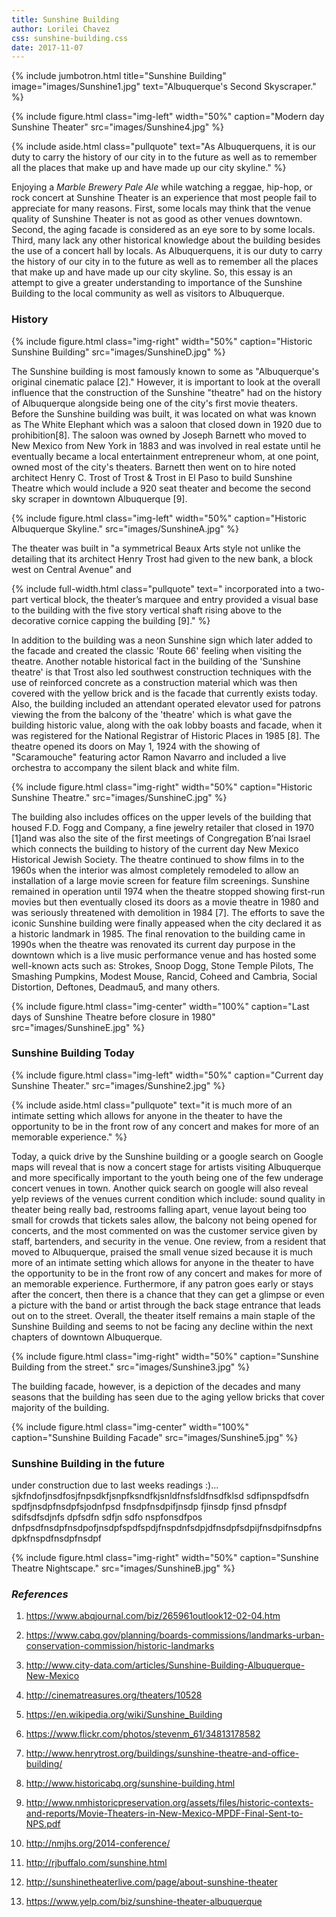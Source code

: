 ```yaml
---
title: Sunshine Building
author: Lorilei Chavez
css: sunshine-building.css
date: 2017-11-07
---
```


{% include jumbotron.html
title="Sunshine Building"
image="images/Sunshine1.jpg"
text="Albuquerque's Second Skyscraper."
%} 

{% include figure.html
class="img-left"
width="50%"
caption="Modern day Sunshine Theater"
src="images/Sunshine4.jpg"
%}

{% include aside.html
  class="pullquote"
  text="As Albuquerquens, it is our duty to carry the history of our city in to the future as well as to remember all the places that make up and have made up our city skyline."
  %}

Enjoying a *Marble Brewery Pale Ale* while watching a reggae, hip-hop, or rock concert at Sunshine Theater is an experience that most people fail to appreciate for many reasons. First, some locals may think that the venue quality of Sunshine Theater is not as good as other venues downtown. Second, the aging facade is considered as an eye sore to by some locals. Third, many lack any other historical knowledge about the building besides the use of a concert hall by locals. As Albuquerquens, it is our duty to carry the history of our city in to the future as well as to remember all the places that make up and have made up our city skyline. So, this essay is an attempt to give a greater understanding to importance of the Sunshine Building to the local community as well as visitors to Albuquerque.

### History

{% include figure.html
class="img-right"
width="50%"
caption="Historic Sunshine Building"
src="images/SunshineD.jpg"
%}

The Sunshine building is most famously known to some as "Albuquerque's original cinematic palace [2]." However, it is important to look at the overall influence that the construction of the Sunshine "theatre" had on the history of Albuquerque alongside being one of the city's first movie theaters. Before the Sunshine building was built, it was located on what was known as The White Elephant which was a saloon that closed down in 1920 due to prohibition[8]. The saloon was owned by Joseph Barnett who moved to New Mexico from New York in 1883 and was involved in real estate until he eventually became a local entertainment entrepreneur whom, at one point, owned most of the city's theaters. Barnett then went on to hire noted architect Henry C. Trost of Trost & Trost in El Paso to build Sunshine Theatre which would include a 920 seat theater and become the second sky scraper in downtown Albuquerque [9].

{% include figure.html
class="img-left"
width="50%"
caption="Historic Albuquerque Skyline."
src="images/SunshineA.jpg"
%}

The theater was built in "a symmetrical Beaux Arts style not unlike the detailing that its architect Henry Trost had given to the new bank, a block west on Central Avenue" and 

{% include full-width.html
  class="pullquote"
  text=" incorporated into a two-part vertical block, the theater’s marquee and entry provided a visual base to the building with the five story vertical shaft rising above to the decorative cornice capping the building [9]."
%}

In addition to the building was a neon Sunshine sign which later added to the facade and created the classic 'Route 66' feeling when visiting the theatre. Another notable historical fact in the building of the 'Sunshine theatre' is that Trost also led southwest construction techniques with the use of reinforced concrete as a construction material which was then covered with the yellow brick and is the facade that currently exists today. Also, the building included an attendant operated elevator used for patrons viewing the from the balcony of the 'theatre' which is what gave the building historic value, along with the oak lobby boasts and facade, when it was registered for the National Registrar of Historic Places in 1985 [8]. The theatre opened its doors on May 1, 1924 with the showing of "Scaramouche" featuring actor Ramon Navarro and included a live orchestra to accompany the silent black and white film.

{% include figure.html
class="img-right"
width="50%"
caption="Historic Sunshine Theatre."
src="images/SunshineC.jpg"
%}

The building also includes offices on the upper levels of the building that housed F.D. Fogg and Company, a fine jewelry retailer that closed in 1970 [1]and was also the site of the first meetings of Congregation B’nai Israel which connects the building to history of the current day New Mexico Historical Jewish Society. The theatre continued to show films in to the 1960s when the interior was almost completely remodeled to allow an installation of a large movie screen for feature film screenings. Sunshine remained in operation until 1974 when the theatre stopped showing first-run movies but then eventually closed its doors as a movie theatre in 1980 and was seriously threatened with demolition in 1984 [7]. The efforts to save the iconic Sunshine building were finally appeased when the city declared it as a historic landmark in 1985. The final renovation to the building came in 1990s when the theatre was renovated its current day purpose in the downtown which is a live music performance venue and has hosted some well-known acts such as: Strokes, Snoop Dogg, Stone Temple Pilots, The Smashing Pumpkins, Modest Mouse, Rancid, Coheed and Cambria, Social Distortion, Deftones, Deadmau5, and many others.

{% include figure.html
  class="img-center"
  width="100%"
  caption="Last days of Sunshine Theatre before closure in 1980"
  src="images/SunshineE.jpg" %}

### Sunshine Building Today

{% include figure.html
class="img-left"
width="50%"
caption="Current day Sunshine Theater."
src="images/Sunshine2.jpg"
%}

{% include aside.html
  class="pullquote"
  text="it is much more of an intimate setting which allows for anyone in the  theater to have the opportunity to be in the front row of any concert and makes for more of an memorable experience."
  %}
  
Today, a quick drive by the Sunshine building or a google search on Google maps will reveal that is now a concert stage for artists visiting Albuquerque and more specifically important to the youth being one of the few underage concert venues in town. Another quick search on google will also reveal yelp reviews of the venues current condition which include: sound quality in theater being really bad, restrooms falling apart, venue layout being too small for crowds that tickets sales allow, the balcony not being opened for concerts, and the most commented on was the customer service given by staff, bartenders, and security in the venue. One review, from a resident that moved to Albuquerque, praised the small venue sized because it is much more of an intimate setting which allows for anyone in the  theater to have the opportunity to be in the front row of any concert and makes for more of an memorable experience. Furthermore, if any patron goes early or stays after the concert, then there is a chance that they can get a glimpse or even a picture with the band or artist through the back stage entrance that leads out on to the street. Overall, the theater itself remains a main staple of the Sunshine Building and seems to not be facing any decline within the next chapters of downtown Albuquerque.

{% include figure.html
class="img-right"
width="50%"
caption="Sunshine Building from the street."
src="images/Sunshine3.jpg"
%}

The building facade, however, is a depiction of the decades and many seasons that the building has seen due to the aging yellow bricks that cover majority of the building. 

{% include figure.html
  class="img-center"
  width="100%"
  caption="Sunshine Building Facade"
  src="images/Sunshine5.jpg" %}

### Sunshine Building in the future

under construction due to last weeks readings :)... sjkfndofjnsdfosjfnpsdkfjsnpfksndfkjsnldfnsfsldfnsdfklsd
sdfipnspdfsdfn spdfjnsdpfnsdpfsjodnfpsd fnsdpfnsdpifjnsdp fjinsdp fjnsd pfnsdpf sdifsdfsdjnfs dpfsdfn sdfjn
sdfo nspfonsdfpos dnfpsdfnsdpfnsdpofjnsdpfspdfspdjfnspdnfsdpjdfnsdpfsdpijfnsdpifnsdpfnsdpkfnspdfnsdpfnsdpf

{% include figure.html
class="img-right"
width="50%"
caption="Sunshine Theatre Nightscape."
src="images/SunshineB.jpg"
%}

### *References*

1. https://www.abqjournal.com/biz/265961outlook12-02-04.htm

2. https://www.cabq.gov/planning/boards-commissions/landmarks-urban-conservation-commission/historic-landmarks

3. http://www.city-data.com/articles/Sunshine-Building-Albuquerque-New-Mexico

4. http://cinematreasures.org/theaters/10528

5. https://en.wikipedia.org/wiki/Sunshine_Building

6. https://www.flickr.com/photos/stevenm_61/34813178582

7. http://www.henrytrost.org/buildings/sunshine-theatre-and-office-building/

8. http://www.historicabq.org/sunshine-building.html

9. http://www.nmhistoricpreservation.org/assets/files/historic-contexts-and-reports/Movie-Theaters-in-New-Mexico-MPDF-Final-Sent-to-NPS.pdf

10. http://nmjhs.org/2014-conference/

11. http://rjbuffalo.com/sunshine.html

12. http://sunshinetheaterlive.com/page/about-sunshine-theater

13. https://www.yelp.com/biz/sunshine-theater-albuquerque








